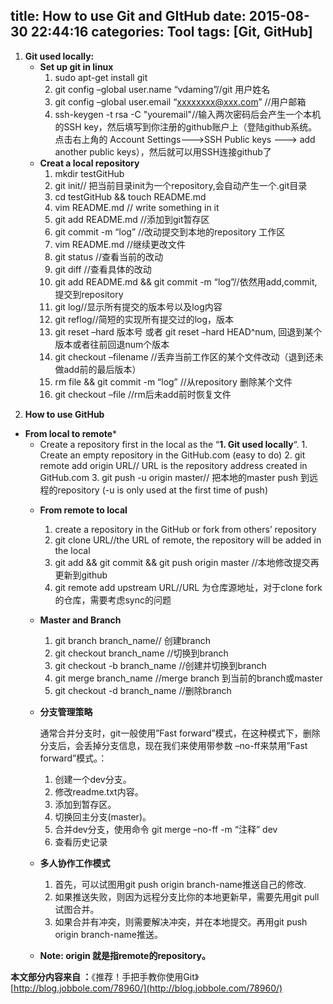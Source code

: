 title: How to use Git and GItHub
date: 2015-08-30 22:44:16
categories: Tool
tags: [Git, GitHub] 
---
 1. **Git used locally:**
	 - **Set up git in linux** 
        1. sudo apt-get install git
        2. git config –global user.name “vdaming”//git 用户姓名
        3. git config –global user.email “xxxxxxxx@xxx.com” //用户邮箱
        4. ssh-keygen -t rsa -C "youremail"//输入两次密码后会产生一个本机的SSH key，然后填写到你注册的github账户上（登陆github系统。点击右上角的 Account Settings--->SSH Public keys ---> add another public keys），然后就可以用SSH连接github了        
	 - **Creat a local repository**
        1.  mkdir testGitHub
        2.  git init// 把当前目录init为一个repository,会自动产生一个.git目录
        3.  cd testGitHub && touch README.md
        4.  vim README.md // write something in it
        5.  git add README.md //添加到git暂存区
        6.  git commit -m “log” //改动提交到本地的repository 工作区
        7.  vim README.md //继续更改文件
        8.  git status //查看当前的改动
        9.  git diff //查看具体的改动
        10.  git add README.md && git commit -m “log”//依然用add,commit,提交到repository
        11.  git log//显示所有提交的版本号以及log内容
        12.  git reflog//简短的实现所有提交过的log，版本
        13.  git reset –hard 版本号 或者 git reset –hard HEAD^num, 回退到某个版本或者往前回退num个版本
        14.  git checkout –filename //丢弃当前工作区的某个文件改动（退到还未做add前的最后版本）
        15.  rm file && git commit -m “log” //从repository 删除某个文件
        16.  git checkout –file //rm后未add前时恢复文件
<!--more-->
 2. **How to use GitHub**
 - **From local to remote***   
	 *   Create a repository first in the local as the “**1\. Git used locally**“.
        1.  Create an empty repository in the GitHub.com (easy to do)
        2.  git remote add origin URL// URL is the repository address created in GitHub.com
        3.  git push -u origin master// 把本地的master push 到远程的repository (-u is only used at the first time of push)
    - **From remote to local**
	    1.  create a repository in the GitHub or fork from others’ repository
        2.  git clone URL//the URL of remote, the repository will be added in the local
        3.  git add && git commit && git push origin master //本地修改提交再更新到github
        4.  git remote add upstream URL//URL 为仓库源地址，对于clone fork的仓库，需要考虑sync的问题
    -  **Master and Branch**
	    1.  git branch branch_name// 创建branch
        2.  git checkout branch_name //切换到branch
        3.  git checkout -b branch_name //创建并切换到branch
        4.  git merge branch_name //merge branch 到当前的branch或master
        5.  git checkout -d branch_name //删除branch
    -   **分支管理策略**

        通常合并分支时，git一般使用”Fast forward”模式，在这种模式下，删除分支后，会丢掉分支信息，现在我们来使用带参数 –no-ff来禁用”Fast forward”模式。：

        1.  创建一个dev分支。
        2.  修改readme.txt内容。
        3.  添加到暂存区。
        4.  切换回主分支(master)。
        5.  合并dev分支，使用命令 git merge –no-ff  -m “注释” dev
        6.  查看历史记录
    -   **多人协作工作模式**

        1.  首先，可以试图用git push origin branch-name推送自己的修改.
        2.  如果推送失败，则因为远程分支比你的本地更新早，需要先用git pull试图合并。
        3.  如果合并有冲突，则需要解决冲突，并在本地提交。再用git push origin branch-name推送。

    -   **Note: origin 就是指remote的repository。**

**本文部分内容来自 ：**《推荐！手把手教你使用Git》 [http://blog.jobbole.com/78960/](http://blog.jobbole.com/78960/)

